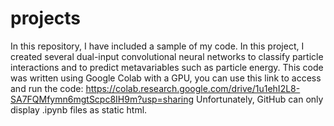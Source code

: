 # projects

In this repository, I have included a sample of my code. In this project, I created several dual-input convolutional neural networks to classify particle interactions and to predict metavariables such as particle energy. 
This code was written using Google Colab with a GPU, you can use this link to access and run the code: 
https://colab.research.google.com/drive/1u1ehI2L8-SA7FQMfymn6mgtScpc8IH9m?usp=sharing
Unfortunately, GitHub can only display .ipynb files as static html. 
